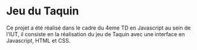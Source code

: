 # Jeu du Taquin

Ce projet a été réalisé dans le cadre du 4eme TD en Javascript au sein de l'IUT, il consiste en la réalisation du jeu de Taquin avec une interface en Javascript, HTML et CSS.
